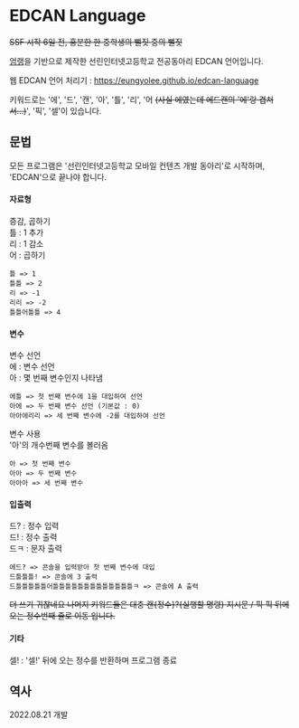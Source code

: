 # EDCAN Language

<del>SSF 시작 6일 전, 흥분한 한 중학생의 뻘짓 중의 뻘짓</del>

<a href="https://github.com/rycont/umjunsik-lang">엄랭</a>을 기반으로 제작한 선린인터넷고등학교 전공동아리 EDCAN 언어입니다.

웹 EDCAN 언어 처리기 : <a href="https://eungyolee.github.io/edcan-language">https://eungyolee.github.io/edcan-language</a>

키워드로는 '에', '드', '캔', '아', '틀', '리', '어 <del>(사실 에였는데 에드캔의 '에'랑 겹쳐서...)</del>', '픽', '셀'이 있습니다.

## 문법

모든 프로그램은 '선린인터넷고등학교 모바일 컨텐츠 개발 동아리'로 시작하며, 'EDCAN'으로 끝나야 합니다.

#### 자료형

증감, 곱하기  
틀 : 1 추가  
리 : 1 감소  
어 : 곱하기

```
틀 => 1
틀틀 => 2
리 => -1
리리 => -2
틀틀어틀틀 => 4
```

#### 변수

변수 선언  
에 : 변수 선언  
아 : 몇 번째 변수인지 나타냄

```
에틀 => 첫 번째 변수에 1을 대입하여 선언
아에 => 두 번째 변수 선언 (기본값 : 0)
아아에리리 => 세 번째 변수에 -2를 대입하여 선언
```

변수 사용  
'아'의 개수번째 변수를 볼러옴

```
아 => 첫 번째 변수
아아 => 두 번째 변수
아아아 => 세 번째 변수
```

#### 입출력

드? : 정수 입력  
드! : 정수 출력  
드ㅋ : 문자 출력

```
에드? => 콘솔을 입력받아 첫 번째 변수에 대입
드틀틀틀! => 콘솔에 3 출력
드틀틀틀틀틀어틀틀틀틀틀틀틀틀틀틀틀틀틀ㅋ => 콘솔에 A 출력
```

<del>더 쓰기 귀찮네요 나머지 키워드들은 대충 캔{정수}?{실행할 명령} 지시문 / 픽 픽 뒤에 오는 정수번째 줄로 이동 입니다.</del>

#### 기타

셀! : '셀!' 뒤에 오는 정수를 반환하며 프로그램 종료

## 역사

2022.08.21 개발
